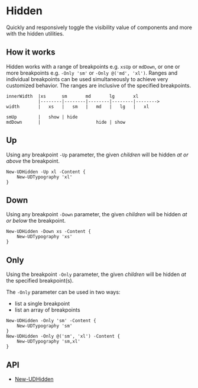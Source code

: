 # Hidden

Quickly and responsively toggle the visibility value of components and more with the hidden utilities.

## How it works

Hidden works with a range of breakpoints e.g. `xsUp` or `mdDown`, or one or more breakpoints e.g. `-Only 'sm'` or `-Only @('md', 'xl')`. Ranges and individual breakpoints can be used simultaneously to achieve very customized behavior. The ranges are inclusive of the specified breakpoints.

```
innerWidth  |xs      sm       md       lg       xl
            |--------|--------|--------|--------|-------->
width       |   xs   |   sm   |   md   |   lg   |   xl

smUp        |   show | hide
mdDown      |                     hide | show
```

## Up

&#x20;Using any breakpoint `-Up` parameter, the given _children_ will be hidden _at or above_ the breakpoint.

```
New-UDHidden -Up xl -Content {
    New-UDTypography 'xl'
}
```

## Down

&#x20;Using any breakpoint `-Down` parameter, the given _children_ will be hidden _at or below_ the breakpoint.

```
New-UDHidden -Down xs -Content {
    New-UDTypography 'xs'
}
```

## Only

Using the breakpoint `-Only` parameter, the given _children_ will be hidden _at_ the specified breakpoint(s).

The `-Only` parameter can be used in two ways:

* list a single breakpoint
* list an array of breakpoints

```
New-UDHidden -Only 'sm' -Content {
    New-UDTypography 'sm'
}
New-UDHidden -Only @('sm', 'xl') -Content {
    New-UDTypography 'sm,xl'
}
```

## API

* [New-UDHidden](https://github.com/ironmansoftware/universal-docs/blob/master/cmdlets/New-UDHidden.txt)
